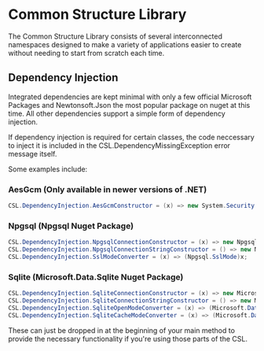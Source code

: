 # Common Structure Library
The Common Structure Library consists of several interconnected namespaces designed to make a variety of applications easier to create without needing to start from scratch each time.

## Dependency Injection
Integrated dependencies are kept minimal with only a few official Microsoft Packages and Newtonsoft.Json the most popular package on nuget at this time. All other dependencies support a simple form of dependency injection.

If dependency injection is required for certain classes, the code neccessary to inject it is included in the CSL.DependencyMissingException error message itself.

Some examples include:
### AesGcm (Only available in newer versions of .NET)
```cs
CSL.DependencyInjection.AesGcmConstructor = (x) => new System.Security.Cryptography.AesGcm(x);
```

### Npgsql (Npgsql Nuget Package)
```cs
CSL.DependencyInjection.NpgsqlConnectionConstructor = (x) => new Npgsql.NpgsqlConnection(x);
CSL.DependencyInjection.NpgsqlConnectionStringConstructor = () => new Npgsql.NpgsqlConnectionStringBuilder();
CSL.DependencyInjection.SslModeConverter = (x) => (Npgsql.SslMode)x;
```

### Sqlite (Microsoft.Data.Sqlite Nuget Package)
```cs
CSL.DependencyInjection.SqliteConnectionConstructor = (x) => new Microsoft.Data.Sqlite.SqliteConnection(x);
CSL.DependencyInjection.SqliteConnectionStringConstructor = () => new Microsoft.Data.Sqlite.SqliteConnectionStringBuilder();
CSL.DependencyInjection.SqliteOpenModeConverter = (x) => (Microsoft.Data.Sqlite.SqliteOpenMode)x;
CSL.DependencyInjection.SqliteCacheModeConverter = (x) => (Microsoft.Data.Sqlite.SqliteCacheMode)x;
```

These can just be dropped in at the beginning of your main method to provide the necessary functionality if you're using those parts of the CSL.